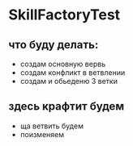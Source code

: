 # SkillFactoryTest
## что буду делать:
* создам основную вервь
* создам конфликт в ветвлении
* создам и обьеденю 3 ветки
## здесь крафтит будем
* ща ветвить будем
* поизменяем